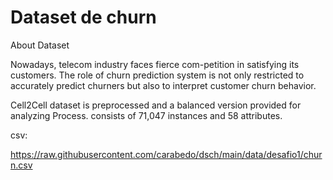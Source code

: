 # Dataset de churn


About Dataset

Nowadays, telecom industry faces fierce com-petition in satisfying its customers. The role of churn prediction system is not only restricted to accurately predict churners but also to interpret customer churn behavior.

Cell2Cell dataset is preprocessed and a balanced version provided for analyzing Process. consists of 71,047 instances and 58 attributes.

csv:

https://raw.githubusercontent.com/carabedo/dsch/main/data/desafio1/churn.csv
